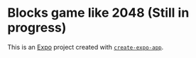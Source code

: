 # Blocks game like 2048 (Still in progress)

This is an [Expo](https://expo.dev) project created with [`create-expo-app`](https://www.npmjs.com/package/create-expo-app).
